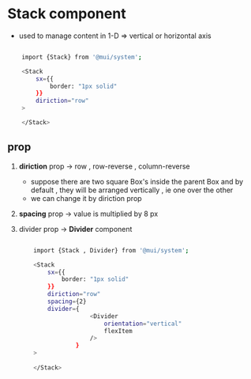 # Stack component

- used to manage content in 1-D => vertical or horizontal axis

```bash

    import {Stack} from '@mui/system';

    <Stack 
        sx={{
            border: "1px solid"
        }} 
        diriction="row"
    >

    </Stack>


```

## prop

1. **diriction** prop -> row , row-reverse , column-reverse
    - suppose there are two square Box's inside the parent Box and by default , they will be arranged vertically , ie one over the other
    - we can change it by diriction prop 

2. **spacing** prop -> value is multiplied by 8 px

3. divider prop -> **Divider** component
    ```bash

        import {Stack , Divider} from '@mui/system';

        <Stack
            sx={{
                border: "1px solid"
            }}
            diriction="row"
            spacing={2}
            divider={
                        <Divider 
                            orientation="vertical" 
                            flexItem 
                        />
                    }
        >
        
        </Stack>

    ```